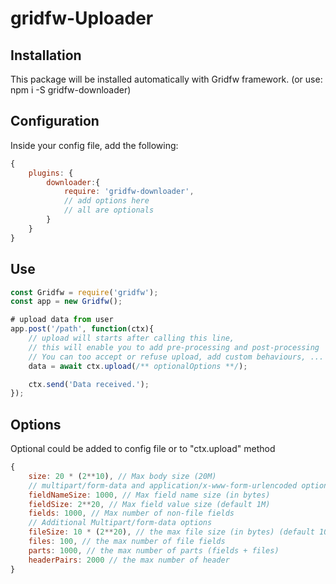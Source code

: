 # gridfw-Uploader

## Installation
This package will be installed automatically with Gridfw framework.
(or use: npm i -S gridfw-downloader)

## Configuration
Inside your config file, add the following:
```javascript
{
    plugins: {
        downloader:{
            require: 'gridfw-downloader',
            // add options here
            // all are optionals
        }
    }
}
```

## Use
```javascript
const Gridfw = require('gridfw');
const app = new Gridfw();

# upload data from user
app.post('/path', function(ctx){
    // upload will starts after calling this line,
    // this will enable you to add pre-processing and post-processing
    // You can too accept or refuse upload, add custom behaviours, ...
    data = await ctx.upload(/** optionalOptions **/);

    ctx.send('Data received.');
});
```

## Options
Optional could be added to config file or to "ctx.upload" method
```javascript
{
    size: 20 * (2**10), // Max body size (20M)
    // multipart/form-data and application/x-www-form-urlencoded options
    fieldNameSize: 1000, // Max field name size (in bytes)
    fieldSize: 2**20, // Max field value size (default 1M)
    fields: 1000, // Max number of non-file fields
    // Additional Multipart/form-data options
    fileSize: 10 * (2**20), // the max file size (in bytes) (default 10M)
    files: 100, // the max number of file fields
    parts: 1000, // the max number of parts (fields + files) 
    headerPairs: 2000 // the max number of header 
}
```